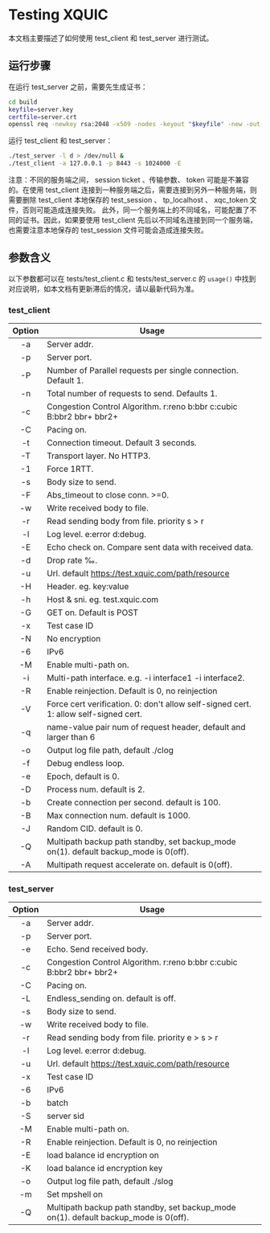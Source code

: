 # Testing  XQUIC

本文档主要描述了如何使用 test_client 和 test_server 进行测试。

## 运行步骤

在运行 test_server 之前，需要先生成证书：

```bash
cd build
keyfile=server.key
certfile=server.crt
openssl req -newkey rsa:2048 -x509 -nodes -keyout "$keyfile" -new -out "$certfile" -subj /CN=test.xquic.com
```

运行 test_client 和 test_server：

```bash
./test_server -l d > /dev/null &
./test_client -a 127.0.0.1 -p 8443 -s 1024000 -E
```

注意：不同的服务端之间， session ticket 、传输参数、 token 可能是不兼容的。在使用 test_client 连接到一种服务端之后，需要连接到另外一种服务端，则需要删除 test_client 本地保存的 test_session 、 tp_localhost 、 xqc_token 文件，否则可能造成连接失败。
此外，同一个服务端上的不同域名，可能配置了不同的证书。因此，如果要使用 test_client 先后以不同域名连接到同一个服务端，也需要注意本地保存的 test_session 文件可能会造成连接失败。

## 参数含义

以下参数都可以在 tests/test_client.c 和 tests/test_server.c 的 `usage()` 中找到对应说明，如本文档有更新滞后的情况，请以最新代码为准。

### test_client

| Option | Usage |
| :----: | ----  |
|   -a   | Server addr. |
|   -p   | Server port. |
|   -P   | Number of Parallel requests per single connection. Default 1. |
|   -n   | Total number of requests to send. Defaults 1. |
|   -c   | Congestion Control Algorithm. r:reno b:bbr c:cubic B:bbr2 bbr+ bbr2+ |
|   -C   | Pacing on. |
|   -t   | Connection timeout. Default 3 seconds. |
|   -T   | Transport layer. No HTTP3. |
|   -1   | Force 1RTT. |
|   -s   | Body size to send. |
|   -F   | Abs_timeout to close conn. >=0. |
|   -w   | Write received body to file. |
|   -r   | Read sending body from file. priority s > r |
|   -l   | Log level. e:error d:debug. |
|   -E   | Echo check on. Compare sent data with received data. |
|   -d   | Drop rate ‰. |
|   -u   | Url. default https://test.xquic.com/path/resource |
|   -H   | Header. eg. key:value |
|   -h   | Host & sni. eg. test.xquic.com |
|   -G   | GET on. Default is POST |
|   -x   | Test case ID |
|   -N   | No encryption |
|   -6   | IPv6 |
|   -M   | Enable multi-path on. |
|   -i   | Multi-path interface. e.g. -i interface1 -i interface2. |
|   -R   | Enable reinjection. Default is 0, no reinjection |
|   -V   | Force cert verification. 0: don't allow self-signed cert. 1: allow self-signed cert. |
|   -q   | name-value pair num of request header, default and larger than 6 |
|   -o   | Output log file path, default ./clog |
|   -f   | Debug endless loop. |
|   -e   | Epoch, default is 0. |
|   -D   | Process num. default is 2. |
|   -b   | Create connection per second. default is 100. |
|   -B   | Max connection num. default is 1000. |
|   -J   | Random CID. default is 0. |
|   -Q   | Multipath backup path standby, set backup_mode on(1). default backup_mode is 0(off). |
|   -A   | Multipath request accelerate on. default is 0(off). |

### test_server

| Option | Usage |
| :----: | ----  |
|   -a   | Server addr. |
|   -p   | Server port. |
|   -e   | Echo. Send received body. |
|   -c   | Congestion Control Algorithm. r:reno b:bbr c:cubic B:bbr2 bbr+ bbr2+ |
|   -C   | Pacing on. |
|   -L   | Endless_sending on. default is off. |
|   -s   | Body size to send. |
|   -w   | Write received body to file. |
|   -r   | Read sending body from file. priority e > s > r |
|   -l   | Log level. e:error d:debug. |
|   -u   | Url. default https://test.xquic.com/path/resource |
|   -x   | Test case ID |
|   -6   | IPv6 |
|   -b   | batch |
|   -S   | server sid |
|   -M   | Enable multi-path on. |
|   -R   | Enable reinjection. Default is 0, no reinjection |
|   -E   | load balance id encryption on |
|   -K   | load balance id encryption key |
|   -o   | Output log file path, default ./slog |
|   -m   | Set mpshell on |
|   -Q   | Multipath backup path standby, set backup_mode on(1). default backup_mode is 0(off). |
